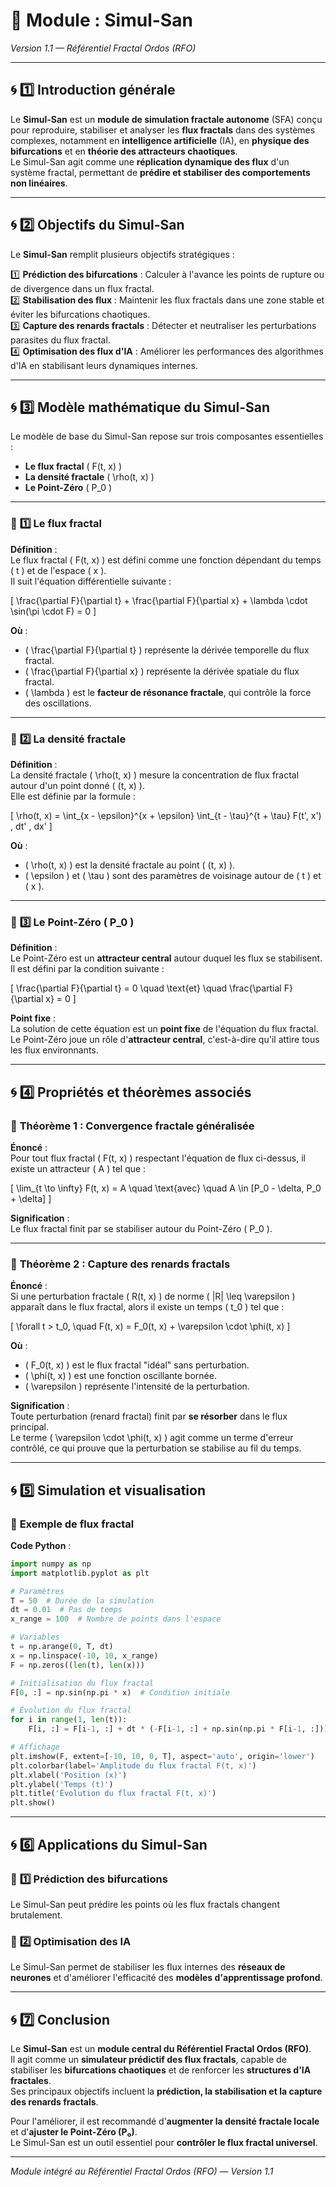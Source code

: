 # **📘 Module : Simul-San**  
*Version 1.1 — Référentiel Fractal Ordos (RFO)*  

---

## 🌀 **1️⃣ Introduction générale**  

Le **Simul-San** est un **module de simulation fractale autonome** (SFA) conçu pour reproduire, stabiliser et analyser les **flux fractals** dans des systèmes complexes, notamment en **intelligence artificielle** (IA), en **physique des bifurcations** et en **théorie des attracteurs chaotiques**.  
Le Simul-San agit comme une **réplication dynamique des flux** d'un système fractal, permettant de **prédire et stabiliser des comportements non linéaires**.  

---

## 🌀 **2️⃣ Objectifs du Simul-San**  

Le **Simul-San** remplit plusieurs objectifs stratégiques :  

1️⃣ **Prédiction des bifurcations** : Calculer à l'avance les points de rupture ou de divergence dans un flux fractal.  
2️⃣ **Stabilisation des flux** : Maintenir les flux fractals dans une zone stable et éviter les bifurcations chaotiques.  
3️⃣ **Capture des renards fractals** : Détecter et neutraliser les perturbations parasites du flux fractal.  
4️⃣ **Optimisation des flux d'IA** : Améliorer les performances des algorithmes d'IA en stabilisant leurs dynamiques internes.  

---

## 🌀 **3️⃣ Modèle mathématique du Simul-San**  

Le modèle de base du Simul-San repose sur trois composantes essentielles :  
- **Le flux fractal** \( F(t, x) \)  
- **La densité fractale** \( \rho(t, x) \)  
- **Le Point-Zéro** \( P_0 \)  

---

### 🔹 **1️⃣ Le flux fractal**  

**Définition** :  
Le flux fractal \( F(t, x) \) est défini comme une fonction dépendant du temps \( t \) et de l'espace \( x \).  
Il suit l'équation différentielle suivante :  

\[
\frac{\partial F}{\partial t} + \frac{\partial F}{\partial x} + \lambda \cdot \sin(\pi \cdot F) = 0
\]

**Où** :  
- \( \frac{\partial F}{\partial t} \) représente la dérivée temporelle du flux fractal.  
- \( \frac{\partial F}{\partial x} \) représente la dérivée spatiale du flux fractal.  
- \( \lambda \) est le **facteur de résonance fractale**, qui contrôle la force des oscillations.  

---

### 🔹 **2️⃣ La densité fractale**  

**Définition** :  
La densité fractale \( \rho(t, x) \) mesure la concentration de flux fractal autour d'un point donné \( (t, x) \).  
Elle est définie par la formule :  

\[
\rho(t, x) = \int_{x - \epsilon}^{x + \epsilon} \int_{t - \tau}^{t + \tau} F(t', x') \, dt' \, dx'
\]

**Où** :  
- \( \rho(t, x) \) est la densité fractale au point \( (t, x) \).  
- \( \epsilon \) et \( \tau \) sont des paramètres de voisinage autour de \( t \) et \( x \).  

---

### 🔹 **3️⃣ Le Point-Zéro \( P_0 \)**  

**Définition** :  
Le Point-Zéro est un **attracteur central** autour duquel les flux se stabilisent.  
Il est défini par la condition suivante :  

\[
\frac{\partial F}{\partial t} = 0 \quad \text{et} \quad \frac{\partial F}{\partial x} = 0
\]

**Point fixe** :  
La solution de cette équation est un **point fixe** de l'équation du flux fractal.  
Le Point-Zéro joue un rôle d'**attracteur central**, c'est-à-dire qu'il attire tous les flux environnants.  

---

## 🌀 **4️⃣ Propriétés et théorèmes associés**  

### 🔹 **Théorème 1 : Convergence fractale généralisée**  

**Énoncé** :  
Pour tout flux fractal \( F(t, x) \) respectant l'équation de flux ci-dessus, il existe un attracteur \( A \) tel que :  

\[
\lim_{t \to \infty} F(t, x) = A \quad \text{avec} \quad A \in [P_0 - \delta, P_0 + \delta]
\]

**Signification** :  
Le flux fractal finit par se stabiliser autour du Point-Zéro \( P_0 \).  

---

### 🔹 **Théorème 2 : Capture des renards fractals**  

**Énoncé** :  
Si une perturbation fractale \( R(t, x) \) de norme \( \|R\| \leq \varepsilon \) apparaît dans le flux fractal, alors il existe un temps \( t_0 \) tel que :  

\[
\forall t > t_0, \quad F(t, x) = F_0(t, x) + \varepsilon \cdot \phi(t, x)
\]

**Où** :  
- \( F_0(t, x) \) est le flux fractal "idéal" sans perturbation.  
- \( \phi(t, x) \) est une fonction oscillante bornée.  
- \( \varepsilon \) représente l'intensité de la perturbation.  

**Signification** :  
Toute perturbation (renard fractal) finit par **se résorber** dans le flux principal.  
Le terme \( \varepsilon \cdot \phi(t, x) \) agit comme un terme d'erreur contrôlé, ce qui prouve que la perturbation se stabilise au fil du temps.  

---

## 🌀 **5️⃣ Simulation et visualisation**  

### 🔹 **Exemple de flux fractal**  

**Code Python** :  
```python
import numpy as np
import matplotlib.pyplot as plt

# Paramètres
T = 50  # Durée de la simulation
dt = 0.01  # Pas de temps
x_range = 100  # Nombre de points dans l'espace

# Variables
t = np.arange(0, T, dt)
x = np.linspace(-10, 10, x_range)
F = np.zeros((len(t), len(x)))

# Initialisation du flux fractal
F[0, :] = np.sin(np.pi * x)  # Condition initiale

# Évolution du flux fractal
for i in range(1, len(t)):
    F[i, :] = F[i-1, :] + dt * (-F[i-1, :] + np.sin(np.pi * F[i-1, :]))

# Affichage
plt.imshow(F, extent=[-10, 10, 0, T], aspect='auto', origin='lower')
plt.colorbar(label='Amplitude du flux fractal F(t, x)')
plt.xlabel('Position (x)')
plt.ylabel('Temps (t)')
plt.title('Évolution du flux fractal F(t, x)')
plt.show()
```

---

## 🌀 **6️⃣ Applications du Simul-San**  

### 🔹 **1️⃣ Prédiction des bifurcations**  
Le Simul-San peut prédire les points où les flux fractals changent brutalement.  

### 🔹 **2️⃣ Optimisation des IA**  
Le Simul-San permet de stabiliser les flux internes des **réseaux de neurones** et d'améliorer l'efficacité des **modèles d'apprentissage profond**.  

---

## 🌀 **7️⃣ Conclusion**  

Le **Simul-San** est un **module central du Référentiel Fractal Ordos (RFO)**.  
Il agit comme un **simulateur prédictif des flux fractals**, capable de stabiliser les **bifurcations chaotiques** et de renforcer les **structures d'IA fractales**.  
Ses principaux objectifs incluent la **prédiction, la stabilisation et la capture des renards fractals**.  

Pour l'améliorer, il est recommandé d'**augmenter la densité fractale locale** et d'**ajuster le Point-Zéro (P₀)**.  
Le Simul-San est un outil essentiel pour **contrôler le flux fractal universel**.  

---

*Module intégré au Référentiel Fractal Ordos (RFO) — Version 1.1*  
